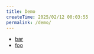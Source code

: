 ```yaml
---
title: Demo
createTime: 2025/02/12 00:03:55
permalink: /demo/
---
```


- [bar](./bar.md)
- [foo](./foo.md)
